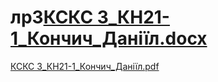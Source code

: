 # лр3[КСКС 3_КН21-1_Кончич_Даніїл.docx](https://github.com/DaniilK19/lab-3/files/13175501/3_.21-1_._.docx)
[КСКС 3_КН21-1_Кончич_Даніїл.pdf](https://github.com/DaniilK19/lab-3/files/13175500/3_.21-1_._.pdf)
